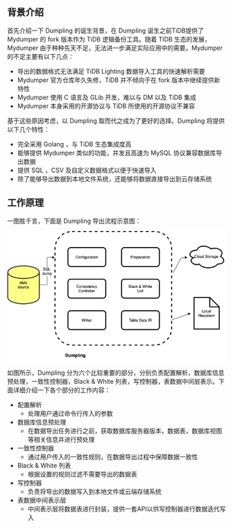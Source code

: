 ## 背景介绍
首先介绍一下 Dumpling 的诞生背景，在 Dumpling 诞生之前TiDB提供了 Mydumper 的 fork 版本作为 TiDB 逻辑备份工具。随着 TIDB 生态的发展，Mydumper 由于种种先天不足，无法进一步满足实际应用中的需要。Mydumper 的不足主要有以下几点： 

* 导出的数据格式无法满足 TiDB Lighting 数据导入工具的快速解析需要
* Mydumper 官方仓库年久失修，TiDB 并不倾向于在 fork 版本中继续提供新特性
* Mydumper 使用 C 语言及 GLib 开发，难以与 DM 以及 TiDB 集成
* Mydumper 本身采用的开源协议与 TiDB 所使用的开源协议不兼容

基于这些原因考虑，以 Dumpling 取而代之成为了更好的选择。Dumpling 将提供以下几个特性：

* 完全采用 Golang ，与 TiDB 生态集成度高
* 能够提供 Mydumper 类似的功能，并发且高速为 MySQL 协议兼容数据库导出数据
* 提供 SQL ，CSV 及自定义数据格式以便于快速导入
* 除了能够导出数据到本地文件系统，还能够将数据直接导出到云存储系统
## 工作原理
一图胜千言，下面是 Dumpling 导出流程示意图： 

![图片](/res/session2/chapter2/dumpling/1.png)

如图所示，Dumpling 分为六个比较重要的部分，分别负责配置解析，数据库信息预处理，一致性控制器，Black & White 列表，写控制器，表数据中间层表示。下面详细介绍一下各个部分的工作内容：

* 配置解析
  * 处理用户通过命令行传入的参数
* 数据库信息预处理
  * 在数据导出任务进行之前，获取数据库服务器版本，数据表，数据库视图等相关信息并进行预处理
* 一致性控制器
  * 通过用户传入的一致性规则，在数据导出过程中保障数据一致性
* Black & White 列表
  * 根据设置的规则过滤不需要导出的数据表
* 写控制器
  * 负责将导出的数据写入到本地文件或云端存储系统
* 表数据中间表示层
  * 中间表示层将数据表进行封装，提供一套API以供写控制器进行数据迭代写入
